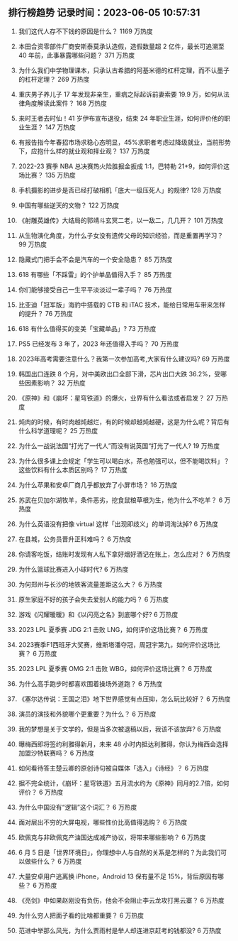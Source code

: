 
## 排行榜趋势 记录时间：2023-06-05 10:57:31
  
  1. 我们这代人存不下钱的原因是什么？ 1169 万热度
    
  2. 本田合资零部件厂商安斯泰莫承认造假，造假数量超 2 亿件，最长可追溯至 40 年前，此事暴露哪些问题？ 371 万热度
    
  3. 为什么我们中学物理课本，只承认古希腊的阿基米德的杠杆定理，而不认墨子的杠杆定理？ 269 万热度
    
  4. 重庆男子养儿子 17 年发现非亲生，重病之际起诉前妻索要 19.9 万，如何从法律角度解读此案件？ 168 万热度
    
  5. 来时王者去时仙！41 岁伊布宣布退役，结束 24 年职业生涯，如何评价他的职业生涯？ 147 万热度
    
  6. 有报告指今年春招市场求稳心态明显，45%求职者考虑过降级就业，当前形势下，应抱什么样的就业观和择业观？ 137 万热度
    
  7. 2022-23 赛季 NBA 总决赛热火险胜掘金扳成 1:1，巴特勒 21+9，如何评价这场比赛？ 135 万热度
    
  8. 手机摄影的进步是否已经打破相机「底大一级压死人」的规律? 128 万热度
    
  9. 中国有哪些逆天的文物？ 122 万热度
    
  10. 《射雕英雄传》大结局的郭靖斗玄冥二老，以一敌二，几几开？ 101 万热度
    
  11. 从生物演化角度，为什么子女没有遗传父母的知识经验，而是重置再学习？ 99 万热度
    
  12. 隐藏式门把手会不会是汽车的一个安全隐患？ 85 万热度
    
  13. 618 有哪些「不踩雷」的个护单品值得入手？ 85 万热度
    
  14. 你们能够接受自己一生平平淡淡过一辈子吗？ 76 万热度
    
  15. 比亚迪「冠军版」海豹中搭载的 CTB 和 iTAC 技术，能给日常用车带来怎样的提升？ 76 万热度
    
  16. 618 有什么值得买的变美「宝藏单品」? 73 万热度
    
  17. PS5 已经发布 3 年了，2023 年还值得入手吗？ 70 万热度
    
  18. 2023年高考需要注意什么？我第一次参加高考,大家有什么建议吗? 69 万热度
    
  19. 韩国出口连跌 8 个月，对中美欧出口全部下滑，芯片出口大跌 36.2%，受哪些因素影响？ 32 万热度
    
  20. 《原神》和《崩坏：星穹铁道》的爆火，业界有什么看法或者启发？ 27 万热度
    
  21. 炖肉的时候，有时肉越炖越烂，有的时候却越炖越硬，这是为什么呢？背后有什么科学道理呢？ 25 万热度
    
  22. 为什么一战说法国“打光了一代人”而没有说英国“打光了一代人? 19 万热度
    
  23. 为什么很多课上会规定「学生可以喝白水，茶也勉强可以，但不能喝饮料」？这些饮料有什么本质区别吗？ 17 万热度
    
  24. 为什么苹果和安卓厂商几乎都放弃了小屏市场？ 16 万热度
    
  25. 苏武在贝加尔湖牧羊，条件恶劣，挖食鼠粮草根为生，他为什么不吃羊？ 6 万热度
    
  26. 为什么英语没有把像 virtual 这样「出现即歧义」的单词淘汰掉? 6 万热度
    
  27. 在县城，公务员晋升正科难吗？ 6 万热度
    
  28. 你请客吃饭，结账时发现有人私下拿好烟好酒记在账上，怎么应对？ 6 万热度
    
  29. 为什么篮球比赛进入小球时代? 6 万热度
    
  30. 为何郑州与长沙的地铁客流量差距这么大？ 6 万热度
    
  31. 原生家庭不好的孩子会失去爱别人的能力吗？ 6 万热度
    
  32. 游戏《闪耀暖暖》和《以闪亮之名》到底哪个好? 6 万热度
    
  33. 2023 LPL 夏季赛 JDG 2:1 击败 LNG，如何评价这场比赛？ 6 万热度
    
  34. 2023赛季F1西班牙大奖赛，维斯塔潘夺冠，周冠宇第九，如何评价这场比赛？ 6 万热度
    
  35. 2023 LPL 夏季赛 OMG 2:1 击败 WBG，如何评价这场比赛？ 6 万热度
    
  36. 为什么高手跑步时都喜欢围着操场外道跑？ 6 万热度
    
  37. 《塞尔达传说：王国之泪》地下世界感觉有点压抑，怎么玩比较好？ 6 万热度
    
  38. 演员的演技和外貌哪个更重要？为什么？ 6 万热度
    
  39. 我的梦想是关于文学的，但是当多次被退稿以后，我该不该放弃? 6 万热度
    
  40. 曝梅西即将签约利雅得新月，未来 48 小时内抵达利雅得，你认为梅西会选择加盟沙特联赛吗？ 6 万热度
    
  41. 如何看待答主楚云卿的原创诗句被自媒体「选入」《诗经》？ 6 万热度
    
  42. 据不完全统计，《崩坏：星穹铁道》五月流水约为《原神》同月的2.7倍，如何评价？ 6 万热度
    
  43. 为什么中国没有“逻辑”这个词汇？ 6 万热度
    
  44. 面对层出不穷的大屏电视，哪些性价比高值得选购？ 6 万热度
    
  45. 欧佩克与非欧佩克产油国达成减产协议，将带来哪些影响？ 6 万热度
    
  46. 6 月 5 日是「世界环境日」，你理想中人与自然的关系是怎样的？为此我们可以做些什么？ 6 万热度
    
  47. 大量安卓用户逃离换 iPhone，Android 13 保有量不足 15%，背后原因有哪些？ 6 万热度
    
  48. 《亮剑》中如果赵刚没有负伤，他会不会阻止李云龙攻打黑云寨？ 6 万热度
    
  49. 为什么穷人把面子看的比啥都重要？ 6 万热度
    
  50. 范进中举那么风光，为什么贾雨村是举人却连进京赶考的钱都没? 6 万热度
    